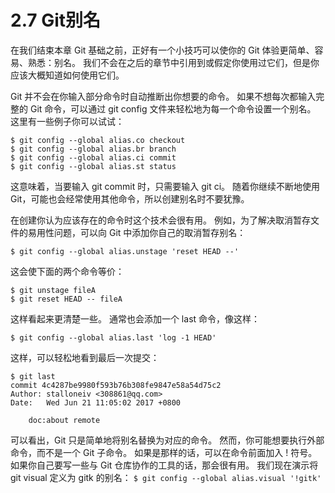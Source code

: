 # 2.7 Git别名


在我们结束本章 Git 基础之前，正好有一个小技巧可以使你的 Git 体验更简单、容易、熟悉：别名。 我们不会在之后的章节中引用到或假定你使用过它们，但是你应该大概知道如何使用它们。

Git 并不会在你输入部分命令时自动推断出你想要的命令。 如果不想每次都输入完整的 Git 命令，可以通过 git config 文件来轻松地为每一个命令设置一个别名。 这里有一些例子你可以试试：

    $ git config --global alias.co checkout
    $ git config --global alias.br branch
    $ git config --global alias.ci commit
    $ git config --global alias.st status

这意味着，当要输入 git commit 时，只需要输入 git ci。 随着你继续不断地使用 Git，可能也会经常使用其他命令，所以创建别名时不要犹豫。

在创建你认为应该存在的命令时这个技术会很有用。 例如，为了解决取消暂存文件的易用性问题，可以向 Git 中添加你自己的取消暂存别名：

`$ git config --global alias.unstage 'reset HEAD --'`

这会使下面的两个命令等价：

    $ git unstage fileA
    $ git reset HEAD -- fileA

这样看起来更清楚一些。 通常也会添加一个 last 命令，像这样：

`$ git config --global alias.last 'log -1 HEAD'`

这样，可以轻松地看到最后一次提交：

    $ git last
    commit 4c4287be9980f593b76b308fe9847e58a54d75c2
    Author: stalloneiv <308861@qq.com>
    Date:   Wed Jun 21 11:05:02 2017 +0800

        doc:about remote

可以看出，Git 只是简单地将别名替换为对应的命令。 然而，你可能想要执行外部命令，而不是一个 Git 子命令。 如果是那样的话，可以在命令前面加入 ! 符号。 如果你自己要写一些与 Git 仓库协作的工具的话，那会很有用。 我们现在演示将 git visual 定义为 gitk 的别名：
`$ git config --global alias.visual '!gitk'`
